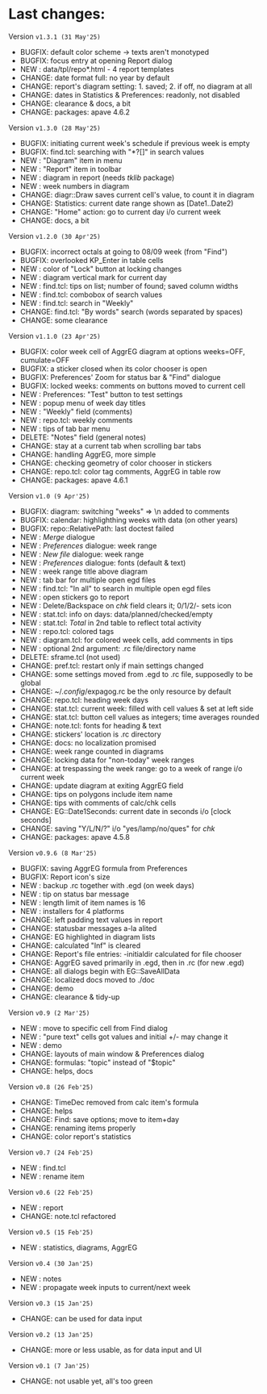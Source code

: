 # Last changes:


Version `v1.3.1 (31 May'25)`

  - BUGFIX: default color scheme -> texts aren't monotyped
  - BUGFIX: focus entry at opening Report dialog
  - NEW   : data/tpl/repo*.html - 4 report templates
  - CHANGE: date format full: no year by default
  - CHANGE: report's diagram setting: 1. saved; 2. if off, no diagram at all
  - CHANGE: dates in Statistics & Preferences: readonly, not disabled
  - CHANGE: clearance & docs, a bit
  - CHANGE: packages: apave 4.6.2

Version `v1.3.0 (28 May'25)`

  - BUGFIX: initiating current week's schedule if previous week is empty
  - BUGFIX: find.tcl: searching with "*?[]" in search values
  - NEW   : "Diagram" item in menu
  - NEW   : "Report" item in toolbar
  - NEW   : diagram in report (needs *tklib* package)
  - NEW   : week numbers in diagram
  - CHANGE: diagr::Draw saves current cell's value, to count it in diagram
  - CHANGE: Statistics: current date range shown as [Date1..Date2)
  - CHANGE: "Home" action: go to current day i/o current week
  - CHANGE: docs, a bit


Version `v1.2.0 (30 Apr'25)`

  - BUGFIX: incorrect octals at going to 08/09 week (from "Find")
  - BUGFIX: overlooked KP_Enter in table cells
  - NEW   : color of "Lock" button at locking changes
  - NEW   : diagram vertical mark for current day
  - NEW   : find.tcl: tips on list; number of found; saved column widths
  - NEW   : find.tcl: combobox of search values
  - NEW   : find.tcl: search in "Weekly"
  - CHANGE: find.tcl: "By words" search (words separated by spaces)
  - CHANGE: some clearance


Version `v1.1.0 (23 Apr'25)`

  - BUGFIX: color week cell of AggrEG diagram at options weeks=OFF, cumulate=OFF
  - BUGFIX: a sticker closed when its color chooser is open
  - BUGFIX: Preferences' Zoom for status bar & "Find" dialogue
  - BUGFIX: locked weeks: comments on buttons moved to current cell
  - NEW   : Preferences: "Test" button to test settings
  - NEW   : popup menu of week day titles
  - NEW   : "Weekly" field (comments)
  - NEW   : repo.tcl: weekly comments
  - NEW   : tips of tab bar menu
  - DELETE: "Notes" field (general notes)
  - CHANGE: stay at a current tab when scrolling bar tabs
  - CHANGE: handling AggrEG, more simple
  - CHANGE: checking geometry of color chooser in stickers
  - CHANGE: repo.tcl: color tag comments, AggrEG in table row
  - CHANGE: packages: apave 4.6.1


Version `v1.0 (9 Apr'25)`

  - BUGFIX: diagram: switching "weeks" => \n added to comments
  - BUGFIX: calendar: highlighthing weeks with data (on other years)
  - BUGFIX: repo::RelativePath: last doctest failed
  - NEW   : *Merge* dialogue
  - NEW   : *Preferences* dialogue: week range
  - NEW   : *New file* dialogue: week range
  - NEW   : *Preferences* dialogue: fonts (default & text)
  - NEW   : week range title above diagram
  - NEW   : tab bar for multiple open egd files
  - NEW   : find.tcl: "In all" to search in multiple open egd files
  - NEW   : open stickers go to report
  - NEW   : Delete/Backspace on *chk* field clears it; 0/1/2/- sets icon
  - NEW   : stat.tcl: info on days: data/planned/checked/empty
  - NEW   : stat.tcl: *Total* in 2nd table to reflect total activity
  - NEW   : repo.tcl: colored tags
  - NEW   : diagram.tcl: for colored week cells, add comments in tips
  - NEW   : optional 2nd argument: .rc file/directory name
  - DELETE: sframe.tcl (not used)
  - CHANGE: pref.tcl: restart only if main settings changed
  - CHANGE: some settings moved from .egd to .rc file, supposedly to be global
  - CHANGE: ~/*.config*/expagog.rc be the only resource by default
  - CHANGE: repo.tcl: heading week days
  - CHANGE: stat.tcl: current week: filled with cell values & set at left side
  - CHANGE: stat.tcl: button cell values as integers; time averages rounded
  - CHANGE: note.tcl: fonts for heading & text
  - CHANGE: stickers' location is .rc directory
  - CHANGE: docs: no localization promised
  - CHANGE: week range counted in diagrams
  - CHANGE: locking data for "non-today" week ranges
  - CHANGE: at trespassing the week range: go to a week of range i/o current week
  - CHANGE: update diagram at exiting AggrEG field
  - CHANGE: tips on polygons include item name
  - CHANGE: tips with comments of calc/chk cells
  - CHANGE: EG::Date1Seconds: current date in seconds i/o [clock seconds]
  - CHANGE: saving "Y/L/N/?" i/o "yes/lamp/no/ques" for *chk*
  - CHANGE: packages: apave 4.5.8


Version `v0.9.6 (8 Mar'25)`

  - BUGFIX: saving AggrEG formula from Preferences
  - BUGFIX: Report icon's size
  - NEW   : backup .rc together with .egd (on week days)
  - NEW   : tip on status bar message
  - NEW   : length limit of item names is 16
  - NEW   : installers for 4 platforms
  - CHANGE: left padding text values in report
  - CHANGE: statusbar messages a-la alited
  - CHANGE: EG highlighted in diagram lists
  - CHANGE: calculated "Inf" is cleared
  - CHANGE: Report's file entries: -initialdir calculated for file chooser
  - CHANGE: AggrEG saved primarily in .egd, then in .rc (for new .egd)
  - CHANGE: all dialogs begin with EG::SaveAllData
  - CHANGE: localized docs moved to ./doc
  - CHANGE: demo
  - CHANGE: clearance & tidy-up


Version `v0.9 (2 Mar'25)`

  - NEW   : move to specific cell from Find dialog
  - NEW   : "pure text" cells got values and initial +/- may change it
  - NEW   : demo
  - CHANGE: layouts of main window & Preferences dialog
  - CHANGE: formulas: "topic" instead of "$topic"
  - CHANGE: helps, docs


Version `v0.8 (26 Feb'25)`

  - CHANGE: TimeDec removed from calc item's formula
  - CHANGE: helps
  - CHANGE: Find: save options; move to item+day
  - CHANGE: renaming items properly
  - CHANGE: color report's statistics


Version `v0.7 (24 Feb'25)`

  - NEW   : find.tcl
  - NEW   : rename item


Version `v0.6 (22 Feb'25)`

  - NEW   : report
  - CHANGE: note.tcl refactored


Version `v0.5 (15 Feb'25)`

  - NEW   : statistics, diagrams, AggrEG


Version `v0.4 (30 Jan'25)`

  - NEW   : notes
  - NEW   : propagate week inputs to current/next week


Version `v0.3 (15 Jan'25)`

  - CHANGE: can be used for data input


Version `v0.2 (13 Jan'25)`

  - CHANGE: more or less usable, as for data input and UI


Version `v0.1 (7 Jan'25)`

  - CHANGE: not usable yet, all's too green
